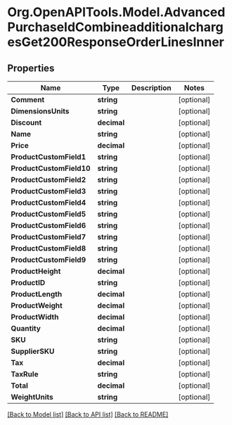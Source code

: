 # Org.OpenAPITools.Model.AdvancedPurchaseIdCombineadditionalchargesGet200ResponseOrderLinesInner

## Properties

Name | Type | Description | Notes
------------ | ------------- | ------------- | -------------
**Comment** | **string** |  | [optional] 
**DimensionsUnits** | **string** |  | [optional] 
**Discount** | **decimal** |  | [optional] 
**Name** | **string** |  | [optional] 
**Price** | **decimal** |  | [optional] 
**ProductCustomField1** | **string** |  | [optional] 
**ProductCustomField10** | **string** |  | [optional] 
**ProductCustomField2** | **string** |  | [optional] 
**ProductCustomField3** | **string** |  | [optional] 
**ProductCustomField4** | **string** |  | [optional] 
**ProductCustomField5** | **string** |  | [optional] 
**ProductCustomField6** | **string** |  | [optional] 
**ProductCustomField7** | **string** |  | [optional] 
**ProductCustomField8** | **string** |  | [optional] 
**ProductCustomField9** | **string** |  | [optional] 
**ProductHeight** | **decimal** |  | [optional] 
**ProductID** | **string** |  | [optional] 
**ProductLength** | **decimal** |  | [optional] 
**ProductWeight** | **decimal** |  | [optional] 
**ProductWidth** | **decimal** |  | [optional] 
**Quantity** | **decimal** |  | [optional] 
**SKU** | **string** |  | [optional] 
**SupplierSKU** | **string** |  | [optional] 
**Tax** | **decimal** |  | [optional] 
**TaxRule** | **string** |  | [optional] 
**Total** | **decimal** |  | [optional] 
**WeightUnits** | **string** |  | [optional] 

[[Back to Model list]](../README.md#documentation-for-models) [[Back to API list]](../README.md#documentation-for-api-endpoints) [[Back to README]](../README.md)

